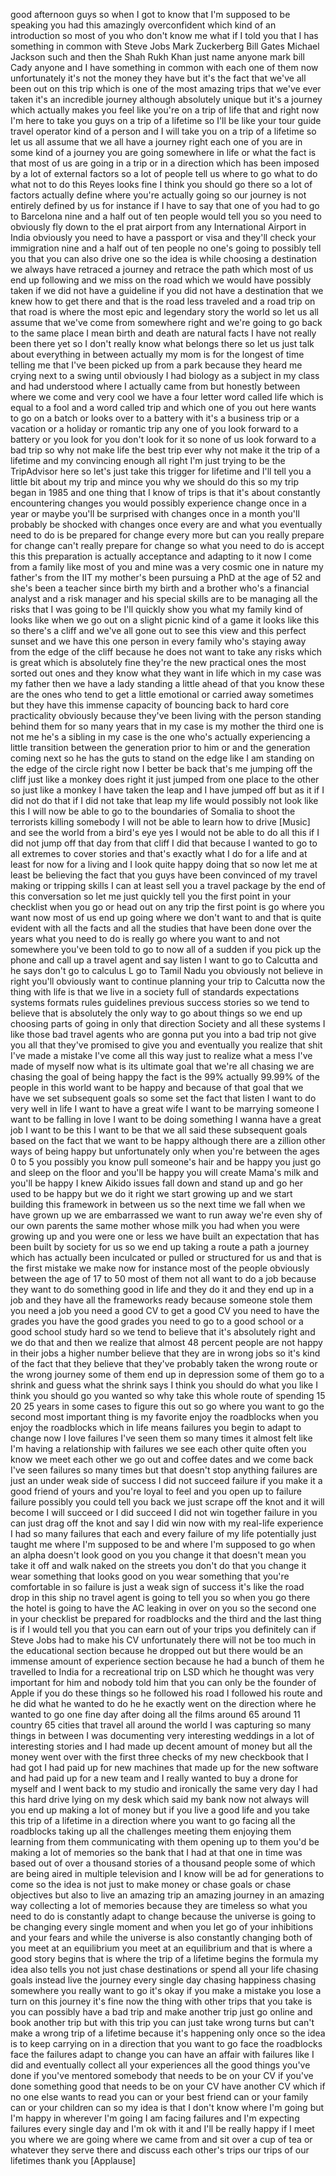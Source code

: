 
good afternoon guys so when I got to
know that I&#39;m supposed to be speaking
you had this amazingly overconfident
which kind of an introduction so most of
you who don&#39;t know me what if I told you
that I has something in common with
Steve Jobs Mark Zuckerberg Bill Gates
Michael Jackson such and then the Shah
Rukh Khan just name anyone mark bill
Cady anyone and I have something in
common with each one of them now
unfortunately it&#39;s not the money they
have but it&#39;s the fact that we&#39;ve all
been out on this trip which is one of
the most amazing trips that we&#39;ve ever
taken it&#39;s an incredible journey
although absolutely unique but it&#39;s a
journey which actually makes you feel
like you&#39;re on a trip of life that and
right now I&#39;m here to take you guys on a
trip of a lifetime so I&#39;ll be like your
tour guide travel operator kind of a
person and I will take you on a trip of
a lifetime so let us all assume that we
all have a journey right each one of you
are in some kind of a journey you are
going somewhere in life
or what the fact is that most of us are
going in a trip or in a direction which
has been imposed by a lot of external
factors so a lot of people tell us where
to go what to do what not to do this
Reyes looks fine I think you should go
there so a lot of factors actually
define where you&#39;re actually going so
our journey is not entirely defined by
us for instance if I have to say that
one of you had to go to Barcelona nine
and a half out of ten people would tell
you so you need to obviously fly down to
the el prat airport from any
International Airport in India obviously
you need to have a passport or visa and
they&#39;ll check your immigration nine and
a half out of ten people no one&#39;s going
to possibly tell you that you can also
drive one so the idea is while choosing
a destination we always have retraced a
journey and retrace the path which most
of us end up following
and we miss on the road which we would
have possibly taken if we did not have a
guideline if you did not have a
destination that we knew how to get
there and that is the road less traveled
and a road trip on that road is where
the most epic and legendary story the
world so let us all assume that we&#39;ve
come from somewhere right and we&#39;re
going to go back to the same place I
mean birth and death are natural facts I
have not really been there yet so I
don&#39;t really know what belongs there so
let us just talk about everything in
between
actually my mom is for the longest of
time telling me that I&#39;ve been picked up
from a park because they heard me crying
next to a swing until obviously I had
biology as a subject in my class and had
understood where I actually came from
but honestly between where we come and
very cool we have a four letter word
called life which is equal to a fool and
a word called trip
and which one of you out here wants to
go on a batch or looks over to a battery
with it&#39;s a business trip or a vacation
or a holiday or romantic trip any one of
you look forward to a battery or you
look for you don&#39;t look for it so none
of us look forward to a bad trip
so why not make life the best trip ever
why not make it the trip of a lifetime
and my convincing enough all right I&#39;m
just trying to be the TripAdvisor here
so let&#39;s just take this trigger for
lifetime
and I&#39;ll tell you a little bit about my
trip and mince you why we should do this
so my trip began in 1985 and one thing
that I know of trips is that it&#39;s about
constantly encountering changes you
would possibly experience change once in
a year or maybe you&#39;ll be surprised with
changes once in a month you&#39;ll probably
be shocked with changes once every are
and what you eventually need to do is be
prepared for change every more but can
you really prepare for change can&#39;t
really prepare for change so what you
need to do is accept this this
preparation is actually acceptance and
adapting to it
now I come from a family like most of
you and mine was a very cosmic one in
nature my father&#39;s from the IIT my
mother&#39;s been pursuing a PhD at the age
of 52 and she&#39;s been a teacher since
birth my birth and a brother who&#39;s a
financial analyst and a risk manager and
his special skills are to be managing
all the risks that I was going to be
I&#39;ll quickly show you what my family
kind of looks like when we go out on a
slight picnic kind of a game it looks
like this so there&#39;s a cliff and we&#39;ve
all gone out to see this view and this
perfect sunset and we have this one
person in every family who&#39;s staying
away from the edge of the cliff because
he does not want to take any risks which
is great which is absolutely fine
they&#39;re the new practical ones the most
sorted out ones and they know what they
want in life
which in my case was my father
then we have a lady standing a little
ahead of that you know these are the
ones who tend to get a little emotional
or carried away sometimes but they have
this immense capacity of bouncing back
to hard core practicality obviously
because they&#39;ve been living with the
person standing behind them for so many
years that in my case is my mother
the third one is not me he&#39;s a sibling
in my case is the one who&#39;s actually
experiencing a little transition between
the generation prior to him or and the
generation coming next so he has the
guts to stand on the edge like I am
standing on the edge of the circle right
now
I better be back
that&#39;s me jumping off the cliff
just like a monkey does right it just
jumped from one place to the other so
just like a monkey I have taken the leap
and I have jumped off but as it if I did
not do that if I did not take that leap
my life would possibly not look like
this
I will now be able to go to the
boundaries of Somalia to shoot the
terrorists killing somebody I will not
be able to learn how to drive
[Music]
and see the world from a bird&#39;s eye yes
I would not be able to do all this if I
did not jump off that day from that
cliff I did that because I wanted to go
to all extremes to cover stories and
that&#39;s exactly what I do for a life and
at least for now for a living and I look
quite happy doing that so now let me at
least be believing the fact that you
guys have been convinced of my travel
making or tripping skills I can at least
sell you a travel package by the end of
this conversation so let me just quickly
tell you the first point in your
checklist when you go or head out on any
trip the first point is go where you
want now most of us end up going where
we don&#39;t want to and that is quite
evident with all the facts and all the
studies that have been done over the
years what you need to do is really go
where you want to and not somewhere
you&#39;ve been told to go to now all of a
sudden if you pick up the phone and call
up a travel agent and say listen I want
to go to Calcutta and he says don&#39;t go
to calculus L go to Tamil Nadu
you obviously not believe in right
you&#39;ll obviously want to continue
planning your trip to Calcutta now the
thing with life is that we live in a
society full of standards expectations
systems formats rules guidelines
previous success stories so we tend to
believe that is absolutely the only way
to go about things
so we end up choosing parts of going in
only that direction
Society and all these systems
I like those bad travel agents who are
gonna put you into a bad trip not give
you all that they&#39;ve promised to give
you and eventually you realize that shit
I&#39;ve made a mistake I&#39;ve come all this
way just to realize what a mess I&#39;ve
made of myself now what is its ultimate
goal that we&#39;re all chasing we are
chasing the goal of being happy the fact
is the 99% actually 99.99% of the people
in this world want to be happy and
because of that goal that we have we set
subsequent goals so some set the fact
that listen I want to do very well in
life I want to have a great wife I want
to be marrying someone I want to be
falling in love I want to be doing
something I wanna have a great job I
want to be this I want to be that we all
said these subsequent goals based on the
fact that we want to be happy although
there are a zillion other ways of being
happy but unfortunately only when you&#39;re
between the ages 0 to 5 you possibly you
know pull someone&#39;s hair and be happy
you just go and sleep on the floor and
you&#39;ll be happy you will create Mama&#39;s
milk and you&#39;ll be happy
I knew Aikido issues fall down and stand
up and go her used to be happy but we do
it right we start growing up and we
start building this framework in between
us so the next time we fall when we have
grown up we are embarrassed we want to
run away we&#39;re even shy of our own
parents the same mother whose milk you
had when you were growing up and you
were one or less we have built an
expectation that has been built by
society for us so we end up taking a
route a path a journey which has
actually been inculcated or pulled or
structured for us and that is the first
mistake we make now for instance most of
the people obviously between the age of
17 to 50 most of them not all want to do
a job because they want to do something
good in life and they do it
and they end up in a job and they have
all the frameworks ready because someone
stole them you need a job you need a
good CV to get a good CV you need to
have the grades you have the good grades
you need to go to a good school or a
good school study hard so we tend to
believe that it&#39;s absolutely right and
we do that and then we realize that
almost 48 percent people are not happy
in their jobs a higher number believe
that they are in wrong jobs so it&#39;s kind
of the fact that they believe that
they&#39;ve probably taken the wrong route
or the wrong journey some of them end up
in depression some of them go to a
shrink and guess what the shrink says
I think you should do what you like I
think you should go you wanted so why
take this whole route of spending 15 20
25 years in some cases to figure this
out
so go where you want to go
the second most important thing is my
favorite enjoy the roadblocks when you
enjoy the roadblocks which in life means
failures you begin to adapt to change
now I love failures I&#39;ve seen them so
many times it almost felt like I&#39;m
having a relationship with failures we
see each other quite often you know we
meet each other we go out and coffee
dates and we come back I&#39;ve seen
failures so many times but that doesn&#39;t
stop anything
failures are just an under weak side of
success
I did not succeed
failure if you make it a good friend of
yours and you&#39;re loyal to feel and you
open up to failure failure possibly you
could tell you back we just scrape off
the knot and it will become I will
succeed or I did succeed I did not win
together failure in you can just drag
off the knot and say I did win
now with my real-life experience I had
so many failures that each and every
failure of my life potentially just
taught me where I&#39;m supposed to be and
where I&#39;m supposed to go when an alpha
doesn&#39;t look good on you you change it
that doesn&#39;t mean you take it off and
walk naked on the streets you don&#39;t do
that you change it wear something that
looks good on you wear something that
you&#39;re comfortable in
so failure is just a weak sign of
success it&#39;s like the road drop in this
ship no travel agent is going to tell
you so when you go there the hotel is
going to have the AC leaking in over on
you
so the second one in your checklist be
prepared for roadblocks and the third
and the last thing is if I would tell
you that you can earn out of your trips
you definitely can if Steve Jobs had to
make his CV unfortunately there will not
be too much in the educational section
because he dropped out but there would
be an immense amount of experience
section because he had a bunch of them
he travelled to India for a recreational
trip on LSD which he thought was very
important for him and nobody told him
that you can only be the founder of
Apple if you do these things so he
followed his road I followed his route
and he did what he wanted to do he he
exactly went on the direction where he
wanted to go
one fine day after doing all the films
around 65 around 11 country 65 cities
that travel all around the world
I was capturing so many things in
between I was documenting very
interesting weddings in a lot of
interesting stories and I had made up
decent amount of money but all the money
went over with the first three checks of
my new checkbook that I had got I had
paid up for new machines that made up
for the new software and had paid up for
a new team and I really wanted to buy a
drone for myself and I went back to my
studio and ironically the same very day
I had this hard drive lying on my desk
which said my bank
now not always will you end up making a
lot of money
but if you live a good life and you take
this trip of a lifetime in a direction
where you want to go facing all the
roadblocks taking up all the challenges
meeting them enjoying them learning from
them communicating with them opening up
to them you&#39;d be making a lot of
memories so the bank that I had at that
one in time was based out of over a
thousand stories of a thousand people
some of which are being aired in
multiple television and I know will be
ad for generations to come so the idea
is not just to make money or chase goals
or chase objectives but also to live an
amazing trip an amazing journey in an
amazing way collecting a lot of memories
because they are timeless
so what you need to do is constantly
adapt to change because the universe is
going to be changing every single moment
and when you let go of your inhibitions
and your fears and while the universe is
also constantly changing both of you
meet at an equilibrium you meet at an
equilibrium and that is where a good
story begins that is where the trip of a
lifetime begins the formula
my idea also tells you not just chase
destinations or spend all your life
chasing goals instead live the journey
every single day chasing happiness
chasing somewhere you really want to go
it&#39;s okay if you make a mistake you lose
a turn on this journey it&#39;s fine now the
thing with other trips that you take is
you can possibly have a bad trip and
make another trip just go online and
book another trip but with this trip you
can just take wrong turns but can&#39;t make
a wrong trip of a lifetime because it&#39;s
happening only once
so the idea is to keep carrying on in a
direction that you want to go face the
roadblocks face the failures adapt to
change
you can have an affair with failures
like I did
and eventually collect all your
experiences all the good things you&#39;ve
done
if you&#39;ve mentored somebody that needs
to be on your CV if you&#39;ve done
something good that needs to be on your
CV have another CV which if no one else
wants to read you can or your best
friend can or your family can or your
children can so my idea is that I don&#39;t
know where I&#39;m going but I&#39;m happy in
wherever I&#39;m going
I am facing failures and I&#39;m expecting
failures every single day and I&#39;m ok
with it and I&#39;ll be really happy if I
meet you where we are going where we
came from and sit over a cup of tea or
whatever they serve there and discuss
each other&#39;s trips our trips of our
lifetimes thank you
[Applause]
